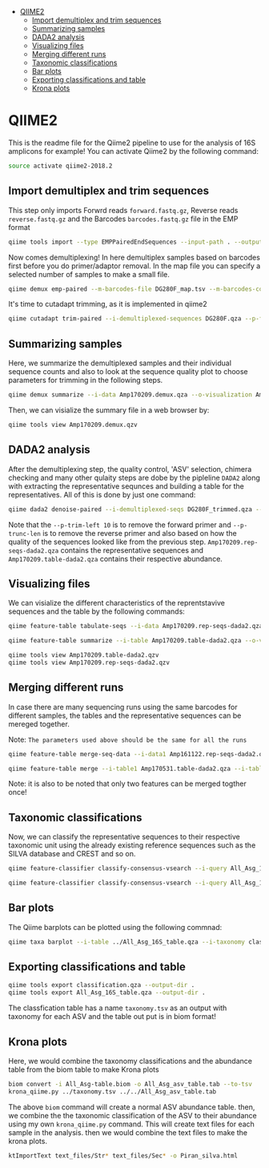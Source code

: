 -   [QIIME2](#qiime2)
    -   [Import demultiplex and trim sequences](#Import-demultiplex-and-trim-sequences)
    -   [Summarizing samples](#summarizing-samples)
    -   [DADA2 analysis](#dada2-analysis)
    -   [Visualizing files](#visualizing-files)
    -   [Merging different runs](#merging-different-runs)
    -   [Taxonomic classifications](#taxonomic-classifications)
    -   [Bar plots](#bar-plots)
    -   [Exporting classifications and table](#exporting-classifications-and-table)
    -   [Krona plots](#krona-plots)

QIIME2
======

This is the readme file for the Qiime2 pipeline to use for the analysis of 16S amplicons for example! You can activate Qiime2 by the following command:

``` bash
source activate qiime2-2018.2
```

Import demultiplex and trim sequences
---------------------------------

This step only imports Forwrd reads `forward.fastq.gz`, Reverse reads `reverse.fastq.gz` and the Barcodes `barcodes.fastq.gz` file in the EMP format

``` bash
qiime tools import --type EMPPairedEndSequences --input-path . --output-path amp_nov_2018.qza
```

Now comes demultiplexing! In here demultiplex samples based on barcodes first before you do primer/adaptor removal. In the map file you can specify a selected number of samples to make a small file. 

``` bash
qiime demux emp-paired --m-barcodes-file DG280F_map.tsv --m-barcodes-column BarcodeSequence --i-seqs ../amp_nov_2018.qza --o-per-sample-sequences DG280F.qza
```

It's time to cutadapt trimming, as it is implemented in qiime2

``` bash
qiime cutadapt trim-paired --i-demultiplexed-sequences DG280F.qza --p-front-f AATCGNTANGGGCCGTGA --p-adapter-f AGATCGGAAGAGCACACGTC --p-front-r GACCACTTGAAGAGCTGGT --p-adapter-r AGATCGGAAGAGCGTCGTGT --o-trimmed-sequences DG280F_trimmed.qza --output-dir cutadapt_di --verbose > cutadapt_trim.log
```

Summarizing samples
-------------------

Here, we summarize the demultiplexed samples and their individual sequence counts and also to look at the sequence quality plot to choose parameters for trimming in the following steps.

``` bash
qiime demux summarize --i-data Amp170209.demux.qza --o-visualization Amp170209.demux.qzv
```

Then, we can visialize the summary file in a web browser by:

``` bash
qiime tools view Amp170209.demux.qzv
```

DADA2 analysis
--------------

After the demultiplexing step, the quality control, 'ASV' selection, chimera checking and many other qulaity steps are dobe by the pipleline `DADA2` along with extracting the representative sequnces and building a table for the representatives. All of this is done by just one command:

``` bash
qiime dada2 denoise-paired --i-demultiplexed-seqs DG280F_trimmed.qza --p-trim-left-f 20 --p-trim-left-r 20 --p-trunc-len-f 200 --p-trunc-len-r 200 --o-table DG280F_table.qza --o-representative-sequences DG280F_rep-seqs.qza --p-n-threads 6
```

Note that the `--p-trim-left 10` is to remove the forward primer and `--p-trunc-len` is to remove the reverse primer and also based on how the quality of the sequences looked like from the previous step. `Amp170209.rep-seqs-dada2.qza` contains the representative sequences and `Amp170209.table-dada2.qza` contains their respective abundance.

Visualizing files
-----------------

We can visialize the different characteristics of the reprentstavive sequences and the table by the following commands:

``` bash
qiime feature-table tabulate-seqs --i-data Amp170209.rep-seqs-dada2.qza --o-visualization Amp170209.rep-seqs-dada2.qzv

qiime feature-table summarize --i-table Amp170209.table-dada2.qza --o-visualization Amp170209.table-dada2.qzv --m-sample-metadata-file Comb_4ITruns_map.txt

qiime tools view Amp170209.table-dada2.qzv
qiime tools view Amp170209.rep-seqs-dada2.qzv
```

Merging different runs
----------------------

In case there are many sequencing runs using the same barcodes for different samples, the tables and the representative sequences can be mereged together.

Note: `The parameters used above should be the same for all the runs`

``` bash
qiime feature-table merge-seq-data --i-data1 Amp161122.rep-seqs-dada2.qza --i-data2 Amp170531.rep-seqs-dada2.qza --o-merged-data merged_seq.qza

qiime feature-table merge --i-table1 Amp170531.table-dada2.qza --i-table2 Amp170602.table-dada2.qza --o-merged-table merged_table2.qza
```

Note: it is also to be noted that only two features can be merged togther once!

Taxonomic classifications
-------------------------

Now, we can classify the representative sequences to their respective taxonomic unit using the already existing reference sequences such as the SILVA database and CREST and so on.

``` bash
qiime feature-classifier classify-consensus-vsearch --i-query All_Asg_16S_rep_seqs.qza --i-reference-reads ~/Files/Database/Qiime2/Silva_128_Q2/16S_SILVA128_99_otus.qza --i-reference-taxonomy ~/Files/Database/Qiime2/Silva_128_Q2/16S_SILVA128_99_taxa.qza --p-threads 5 --output-dir Silva_classified

qiime feature-classifier classify-consensus-vsearch --i-query All_Asg_16S_rep_seqs.qza --i-reference-reads ~/Files/Database/Qiime2/Crest_Q2/Crest_97_otus.qza --i-reference-taxonomy ~/Files/Database/Qiime2/Crest_Q2/Crest_97_taxa.qza --p-threads 5 --output-dir Crest_classified
```

Bar plots
---------

The Qiime barplots can be plotted using the following commnad:

``` bash
qiime taxa barplot --i-table ../All_Asg_16S_table.qza --i-taxonomy classification.qza --m-metadata-file ../Comb_4ITruns_map.txt --o-visualization silva_taxa-bar-plots.qzv
```

Exporting classifications and table
-----------------------------------

``` bash
qiime tools export classification.qza --output-dir .
qiime tools export All_Asg_16S_table.qza --output-dir .
```

The classfication table has a name `taxonomy.tsv` as an output with taxonomy for each ASV and the table out put is in biom format!

Krona plots
-----------

Here, we would combine the taxonomy classifications and the abundance table from the biom table to make Krona plots

``` bash
biom convert -i All_Asg-table.biom -o All_Asg_asv_table.tab --to-tsv
krona_qiime.py ../taxonomy.tsv ../../All_Asg_asv_table.tab
```

The above `biom` command will create a normal ASV abundance table. then, we combine the the taxonomic classification of the ASV to their abundance using my own `krona_qiime.py` command. This will create text files for each sample in the analysis. then we would combine the text files to make the krona plots.

``` bash
ktImportText text_files/Str* text_files/Sec* -o Piran_silva.html
```
